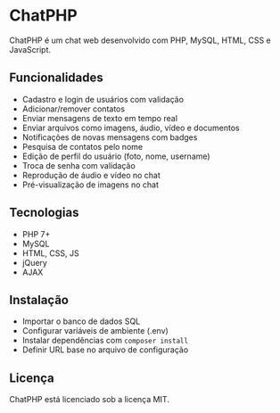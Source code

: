 # ChatPHP

ChatPHP é um chat web desenvolvido com PHP, MySQL, HTML, CSS e JavaScript.

## Funcionalidades

- Cadastro e login de usuários com validação 
- Adicionar/remover contatos
- Enviar mensagens de texto em tempo real 
- Enviar arquivos como imagens, áudio, vídeo e documentos
- Notificações de novas mensagens com badges
- Pesquisa de contatos pelo nome
- Edição de perfil do usuário (foto, nome, username) 
- Troca de senha com validação
- Reprodução de áudio e vídeo no chat
- Pré-visualização de imagens no chat

## Tecnologias

- PHP 7+
- MySQL
- HTML, CSS, JS
- jQuery
- AJAX

## Instalação

- Importar o banco de dados SQL
- Configurar variáveis de ambiente (.env)
- Instalar dependências com `composer install`
- Definir URL base no arquivo de configuração

## Licença

ChatPHP está licenciado sob a licença MIT.
